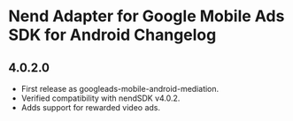 # Nend Adapter for Google Mobile Ads SDK for Android Changelog

## 4.0.2.0

- First release as googleads-mobile-android-mediation.
- Verified compatibility with nendSDK v4.0.2.
- Adds support for rewarded video ads.
